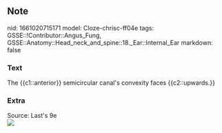 ## Note
nid: 1661020715171
model: Cloze-chrisc-ff04e
tags: GSSE::!Contributor::Angus_Fung, GSSE::Anatomy::Head_neck_and_spine::18._Ear::Internal_Ear
markdown: false

### Text
The {{c1::anterior}} semicircular canal's convexity faces {{c2::upwards.}}

### Extra
<div>
  <div>
    Source: Last's 9e
  </div>
  <div><img src=
  "paste-53d56496afc4d0492e3a7c0e4fad48b883c0f318.jpg"></div>
</div>
